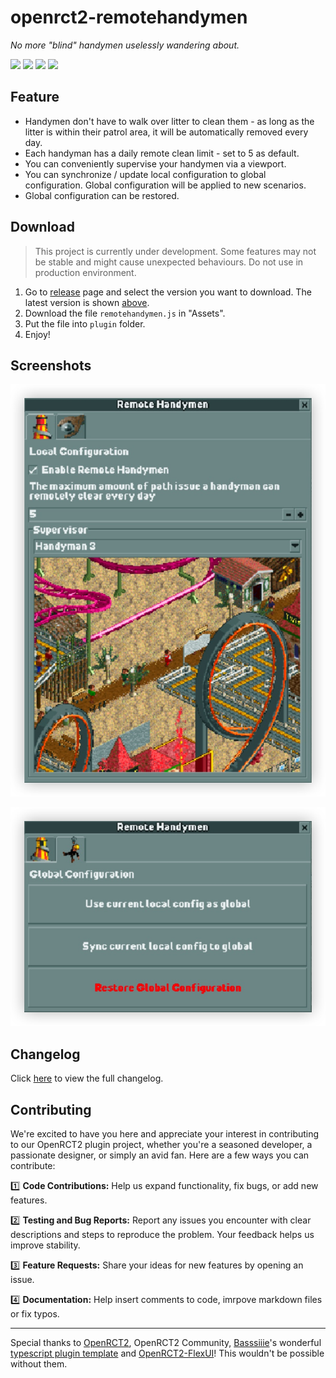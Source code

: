 # openrct2-remotehandymen

*No more "blind" handymen uselessly wandering about.*

![](https://img.shields.io/badge/type-remote-important?logo=applearcade&style=flat-square) ![](https://img.shields.io/badge/language-Typescript-3178C6?logo=codereview&style=flat-square) ![](https://img.shields.io/badge/version-v0.3.0-inactive?logo=visualstudiocode&style=flat-square) ![](https://img.shields.io/badge/license-MIT-informational?logo=microsoftword&style=flat-square)

## Feature
- Handymen don't have to walk over litter to clean them - as long as the litter is within their patrol area, it will be automatically removed every day.
- Each handyman has a daily remote clean limit - set to 5 as default.
- You can conveniently supervise your handymen via a viewport. 
- You can synchronize / update local configuration to global configuration. Global configuration will be applied to new scenarios. 
- Global configuration can be restored. 

## Download
> This project is currently under development. Some features may not be stable and might cause unexpected behaviours. Do not use in production environment. 

1. Go to [release](https://github.com/mrmagic2020/openrct2-remotehandymen/releases) page and select the version you want to download. The latest version is shown [above](#openrct2-remotehandymen). 
2. Download the file `remotehandymen.js` in "Assets".
3. Put the file into `plugin` folder. 
4. Enjoy!

## Screenshots

![](https://github.com/mrmagic2020/openrct2-remotehandymen/blob/main/Assets/local_config_0.3.0.jpg?raw=true)

![](https://github.com/mrmagic2020/openrct2-remotehandymen/blob/main/Assets/global_config_0.2.0.jpg?raw=true)

## Changelog

Click [here]() to view the full changelog. 

## Contributing

We're excited to have you here and appreciate your interest in contributing to our OpenRCT2 plugin project, whether you're a seasoned developer, a passionate designer, or simply an avid fan. Here are a few ways you can contribute: 

1️⃣ **Code Contributions:** Help us expand functionality, fix bugs, or add new features. 

2️⃣ **Testing and Bug Reports:** Report any issues you encounter with clear descriptions and steps to reproduce the problem. Your feedback helps us improve stability.

3️⃣ **Feature Requests:** Share your ideas for new features by opening an issue.

4️⃣ **Documentation:** Help insert comments to code, imrpove markdown files or fix typos.

---

Special thanks to [OpenRCT2](https://openrct2.org), OpenRCT2 Community, [Basssiiie](https://github.com/Basssiiie)'s wonderful [typescript plugin template](https://github.com/Basssiiie/OpenRCT2-Simple-Typescript-Template) and [OpenRCT2-FlexUI](https://github.com/Basssiiie/OpenRCT2-FlexUI)! This wouldn't be possible without them. 